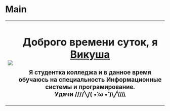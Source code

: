 # Main
<table>
<tr>
<td>
<img src="https://www.pinclipart.com/picdir/big/23-233851_spider-clipart-trail-poisonous-spider-png-transparent-png.png" heinght ="10"/>
</td>
<td>
<h1 align="center">Доброго времени суток, я <a href="https://github.com/Karidess" target="_blank">Викуша</a>
</h1>
<h3 align="center"> Я студентка колледжа и в данное время обучаюсь на специальность Информационные системы и програмирование.
<br>Удачи ////╲/( •̀ ω •́ )\╱\\\\</h3>
</td>
</tr>
</table>
